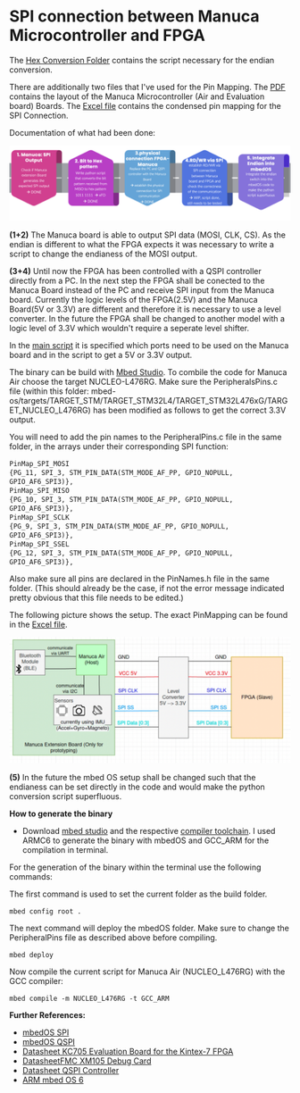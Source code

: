 # SPI connection between Manuca Microcontroller and FPGA

The [Hex Conversion Folder](pythonScript-hexConversion) contains the script necessary for the endian conversion.

There are additionally two files that I've used for the Pin Mapping. The [PDF](MA_Evaluation_Board.pdf) contains the layout of the Manuca Microcontroller (Air and Evaluation board) Boards. The [Excel file](PinMapping.xlsx) contains the condensed pin mapping for the SPI Connection.

Documentation of what had been done:

![Roadmap](https://github.com/melina2200/Research-Internship-NUS/blob/main/SPI-Connection-Manuca-FPGA/img/roadmap.png?raw=true)

**(1+2)** The Manuca board is able to output SPI data (MOSI, CLK, CS). As the endian is different to what the FPGA expects it was necessary to write a script to change the endianess of the MOSI output.

**(3+4)** Until now the FPGA has been controlled with a QSPI controller directly from a PC. In the next step the FPGA shall be conected to the Manuca Board instead of the PC and receive SPI input from the Manuca board. Currently the logic levels of the FPGA(2.5V) and the Manuca Board(5V or 3.3V) are different and therefore it is necessary to use a level converter. In the future the FPGA shall be changed to another model with a logic level of 3.3V which wouldn't require a seperate level shifter.

In the [main script](mbedOS-SPIconnectionSetup/main.cpp) it is specified which ports need to be used on the Manuca board and in the script to get a 5V or 3.3V output.

The binary can be build with [Mbed Studio](https://os.mbed.com/studio/). To combile the code for Manuca Air choose the target NUCLEO-L476RG. Make sure the PeripheralsPins.c file (within this folder: mbed-os/targets/TARGET_STM/TARGET_STM32L4/TARGET_STM32L476xG/TARGET_NUCLEO_L476RG) has been modified as follows to get the correct 3.3V output.

You will need to add the pin names to the PeripheralPins.c file in the same folder, in the arrays under their corresponding SPI function:
```
PinMap_SPI_MOSI
{PG_11, SPI_3, STM_PIN_DATA(STM_MODE_AF_PP, GPIO_NOPULL, GPIO_AF6_SPI3)},
PinMap_SPI_MISO
{PG_10, SPI_3, STM_PIN_DATA(STM_MODE_AF_PP, GPIO_NOPULL, GPIO_AF6_SPI3)},
PinMap_SPI_SCLK
{PG_9, SPI_3, STM_PIN_DATA(STM_MODE_AF_PP, GPIO_NOPULL, GPIO_AF6_SPI3)},
PinMap_SPI_SSEL
{PG_12, SPI_3, STM_PIN_DATA(STM_MODE_AF_PP, GPIO_NOPULL, GPIO_AF6_SPI3)},
```

Also make sure all pins are declared in the PinNames.h file in the same folder. (This should already be the case, if not the error message indicated pretty obvious that this file needs to be edited.)


The following picture shows the setup. The exact PinMapping can be found in the [Excel file](PinMapping.xlsx).

![Roadmap](https://github.com/melina2200/Research-Internship-NUS/blob/main/SPI-Connection-Manuca-FPGA/img/setup.png?raw=true)

**(5)** In the future the mbed OS setup shall be changed such that the endianess can be set directly in the code and would make the python conversion script superfluous.

**How to generate the binary**

* Download [mbed studio](https://os.mbed.com/studio/) and the respective [compiler toolchain](https://os.mbed.com/docs/mbed-os/v6.15/build-tools/install-and-set-up.html). I used ARMC6 to generate the binary with mbedOS and GCC_ARM for the compilation in terminal.

For the generation of the binary within the terminal use the following commands:

The first command is used to set the current folder as the build folder.
```
mbed config root .
```
The next command will deploy the mbedOS folder. Make sure to change the PeripheralPins file as described above before compiling.
```
mbed deploy
```
Now compile the current script for Manuca Air (NUCLEO_L476RG) with the GCC compiler:
```
mbed compile -m NUCLEO_L476RG -t GCC_ARM
```

**Further References:**

* [mbedOS SPI](https://os.mbed.com/docs/mbed-os/v6.15/apis/spi.html)
* [mbedOS QSPI](https://os.mbed.com/docs/mbed-os/v6.15/apis/spi-apis.html)
* [Datasheet KC705 Evaluation Board for the Kintex-7 FPGA](https://www.xilinx.com/support/documentation/boards_and_kits/kc705/ug810_KC705_Eval_Bd.pdf)
* [DatasheetFMC XM105 Debug Card](https://www.xilinx.com/support/documentation/boards_and_kits/ug537.pdf)
* [Datasheet QSPI Controller](https://www.micro-semiconductor.com/datasheet/f3-UMFT4222EV.pdf)
* [ARM mbed OS 6](https://os.mbed.com/docs/mbed-os/v6.15/introduction/index.html)
